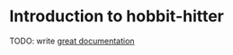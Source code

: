 # Introduction to hobbit-hitter

TODO: write [great documentation](http://jacobian.org/writing/what-to-write/)
